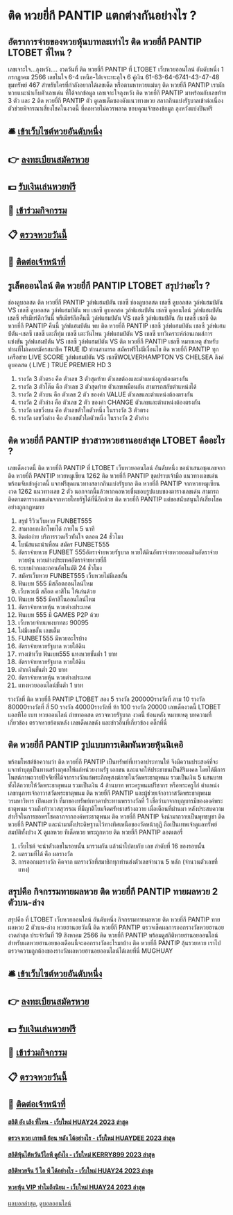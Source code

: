 # ติด หวยยี่กี PANTIP แตกต่างกันอย่างไร ?
## อัตราการจ่ายของหวยหุ้นบาทละเท่าไร ติด หวยยี่กี PANTIP LTOBET ที่ไหน ?
เลขเจาะใจ…ลุงหวัง….
งวดวันที่ ติด หวยยี่กี PANTIP ที่ LTOBET เว็บหวยออนไลน์ อันดับหนึ่ง 1 กรกฏาคม 2566
เลขในใจ 6-4 เหนือ-ใต้เจาะทะลุใจ 6
คู่เงิน 61-63-64-6741-43-47-48
ขุมทรัพย์ 467
สำหรับใครที่กำลังอยากใด้เลขเด็ด หรือตามหาหวยแม่นๆ ติด หวยยี่กี PANTIP เรามักหวยแนะนำเก็บตัวเลขเด่น ที่ใด้จากข้อมูล เลขเจาะใจลุงหวัง ติด หวยยี่กี PANTIP มาพร้อมกับเลขท้าย 3 ตัว และ 2 ติด หวยยี่กี PANTIP ตัว ดูเลขเด็ดซองดังแนวทางหวย สลากกินแบ่งรัฐบาลเข้าต่อเนื่อง ตัวช่วยพิจารณาเสี่ยงโชคในงวดนี้ ที่คอหวยไม่ควรพลาด ขอบคุณเจ้าของข้อมูล ลุงหวังแบ่งปันฟรี

## 🛎 [เข้าเว็บไซต์หวยอันดับหนึ่ง](https://bit.ly/3BG5bNw)
## 👉 [ลงทะเบียนสมัครหวย](https://bit.ly/3BG5bNw)
## 💵 [รับเงินเล่นหวยฟรี](https://bit.ly/3C3mvgS)
## 👑 [เข้าร่วมกิจกรรม](https://bit.ly/3C3mvgS)
## 📋 [ตรวจหวยวันนี้](https://bit.ly/3C3mvgS)
## 📱 [ติดต่อเจ้าหน้าที่](https://bit.ly/3C3mvgS)

## รูเล็ตออนไลน์ ติด หวยยี่กี PANTIP LTOBET สรุปว่าอะไร ?
ช่องดูบอลสด ติด หวยยี่กี PANTIP วูล์ฟแฮมป์ตัน เชลซี ช่องดูบอลสด เชลซี ดูบอลสด วูล์ฟแฮมป์ตัน VS เชลซี ดูบอลสด วูล์ฟแฮมป์ตัน พบ เชลซี ดูบอลสด วูล์ฟแฮมป์ตัน เชลซี ดูออนไลน์ วูล์ฟแฮมป์ตัน เชลซี พรีเมียร์ลีกวันนี้ พรีเมียร์ลีกคืนนี้ วูล์ฟแฮมป์ตัน VS เชลซี วูล์ฟแฮมป์ตัน กับ เชลซี เชลซี ติด หวยยี่กี PANTIP คืนนี้ วูล์ฟแฮมป์ตัน พบ ติด หวยยี่กี PANTIP เชลซี วูล์ฟแฮมป์ตัน เชลซี วูล์ฟแฮมป์ตัน-เชลซี เชลซี เตะกี่ทุ่ม เชลซี เตะวันไหน
วูล์ฟแฮมป์ตัน VS เชลซี
บทวิเคราะห์ก่อนเกมส์การแข่งขัน วูล์ฟแฮมป์ตัน VS เชลซี
วูล์ฟแฮมป์ตัน VS ติด หวยยี่กี PANTIP เชลซี
หมายเหตุ สำหรับท่านที่ไม่เคยสมัครสมาชิค TRUE ID ท่านสามารถ สมัครฟรีไม่มีเงื่อนไข ติด หวยยี่กี PANTIP ทุกเครือข่าย
LIVE SCORE วูล์ฟแฮมป์ตัน VS เชลซีWOLVERHAMPTON VS CHELSEA
ลิงค์ดูบอลสด ( LIVE )
TRUE PREMIER HD 3
1. รางวัล 3 ตัวตรง คือ ตัวเลข 3 ตัวสุดท้าย ตัวเลขต้องและตำแหน่งถูกต้องตรงกัน
2. รางวัล 3 ตัวโต๊ด คือ ตัวเลข 3 ตัวสุดท้าย ตัวเลขเหมือนกัน สามารถสลับตำแหน่งได้
3. รางวัล 2 ตัวบน คือ ตัวเลข 2 ตัว ของค่า VALUE ตัวเลขและตำแหน่งต้องตรงกัน
4. รางวัล 2 ตัวล่าง คือ ตัวเลข 2 ตัว ของค่า CHANGE ตัวเลขและตำแหน่งต้องตรงกัน
5. รางวัล เลขวิ่งบน คือ ตัวเลขตัวใดตัวหนึ่ง ในรางวัล 3 ตัวตรง
6. รางวัล เลขวิ่งล่าง คือ ตัวเลขตัวใดตัวหนึ่ง ในรางวัล 2 ตัวล่าง

## ติด หวยยี่กี PANTIP ข่าวสารหวยฮานอยล่าสุด LTOBET คืออะไร ?
เลขเด็ดงวดนี้ ติด หวยยี่กี PANTIP ที่ LTOBET เว็บหวยออนไลน์ อันดับหนึ่ง ขอนำเสนอชุดเลขจาก ติด หวยยี่กี PANTIP หวยหมูเซียน 1262 ติด หวยยี่กี PANTIP ชุดปราบเจ้ามือ แนวทางเลขเด่น พร้อมจับเข้าคู่งวดนี้ แจกฟรีชุดแนวทางสลากกินแบ่งรัฐบาล ติด หวยยี่กี PANTIP จากหวยหมูเซียนงวด 1262 แนวทางเลข 2 ตัว นอกจากนี้แล้วหากคอหวยชื่นชอบรูปแบบของตารางเลขเด่น สามารถติดตามตารางเลขเด่นจากหวยไทยรัฐได้ที่นี่อีกด้วย ติด หวยยี่กี PANTIP แต่ขอสนับสนุนให้เสี่ยงโชคอย่างถูกกฎหมาย
1. สรุป รีวิวเว็บหวย FUNBET555
2. สามาถยกเลิกโพยได้ ภายใน 5 นาที
3. ติดต่อง่าย บริการรวดเร็วทันใจ ตลอด 24 ชั่วโมง
4. โบนัสแนะนำเพื่อน สมัคร FUNBET555
5. อัตราจ่ายหวย FUNBET 555อัตราจ่ายหวยรัฐบาล หวยใต้ดินอัตราจ่ายหวยออมสินอัตราจ่ายหวยหุ้น หวยต่างประเทศอัตราจ่ายหวยยี่กี
6. ระบบฝากและถอนอัตโนมัติ 24 ชั่วโมง
7. สมัครเว็บหวย FUNBET555 เว็บหวยไม่มีเลขอั้น
8. ฟันเบท 555 มีสล็อตออนไลน์ไหม
9. เว็บหวยมี สล็อต คาสิโน ให้เล่นด้วย
10. ฟันเบท 555 มีคาสิโนออนไลน์ไหม
11. อัตราจ่ายหวยหุ้น หวยต่างประเทศ
12. ฟันเบท 555 มี GAMES P2P ด้วย
13. เว็บหวยจ่ายแพงบาทละ 90095
14. ไม่มีเลขอั้น เลขเต็ม
15. FUNBET555 มีหวยอะไรบ้าง
16. อัตราจ่ายหวยรัฐบาล หวยใต้ดิน
17. ทางเข้าเว็บ ฟันเบท555 แทงหวยขั้นต่ำ 1 บาท
18. อัตราจ่ายหวยรัฐบาล หวยใต้ดิน
19. ฝากเงินขั้นต่ำ 20 บาท
20. อัตราจ่ายหวยหุ้น หวยต่างประเทศ
21. แทงหวยออนไลน์ขั้นต่ำ 1 บาท

รางวัลที่ ติด หวยยี่กี PANTIP LTOBET สอง 5 รางวัล 200000รางวัลที่ สาม 10 รางวัล 80000รางวัลที่ สี่ 50 รางวัล 40000รางวัลที่ ห้า 100 รางวัล 20000
 เลขเด็ดงวดนี้ LTOBET แอลทีโอ เบท หวยออนไลน์ ถ่ายทอดสด ตรวจหวยรัฐบาล งวดนี้ ย้อนหลัง 
หมายเหตุ
บทความที่เกี่ยวข้อง
ตรวจหวยย้อนหลัง เลขเด็ดเลขดัง และข่าวอื่นที่เกี่ยวข้อง คลิ๊กที่นี่

## ติด หวยยี่กี PANTIP รูปแบบการเดิมพันหวยหุ้นนิเคอิ
พร้อมโพสต์ข้อความว่า ติด หวยยี่กี PANTIP เป็นทรัพย์ที่เทวดาประทานให้ จึงมีความประสงค์ที่จะแจกทำบุญเป็นทานสร้างกุศลให้แก่หน่วยงานรัฐ เอกชน และแจกให้ประชาชนเป็นสิริมงคล โดยได้มีการโพสต์ภาพถวายปัจจัยที่ได้จากรางวัลแก่พระภิกษุสงฆ์ภายในวัดพระธาตุพนม รวมเป็นเงิน 5 แสนบาท ทั้งได้ถวายให้วัดพระธาตุพนม รวมเป็นเงิน 4 ล้านบาท
พระครูพนมปรีชากร หรือพระครูไก่ ตำแหน่งเลขานุการเจ้าอาวาสวัดพระธาตุพนม ติด หวยยี่กี PANTIP และผู้ช่วยเจ้าอาวาสวัดพระธาตุพนมวรมหาวิหาร เปิดเผยว่า ที่มาของทรัพย์เทวดาประทานพรรางวัลที่ 1 เชื่อว่ามาจากบุญบารมีขององค์พระธาตุพนม รวมถึงท้าวเวสสุวรรณ ที่มีญาติโยมจิตศรัทธาสร้างถวาย เมื่อเดือนที่ผ่านมา หลังประสบความสำเร็จในการขอพรโชคลาภจากองค์พระธาตุพนม ติด หวยยี่กี PANTIP จึงนำมาถวายเป็นพุทธบูชา ติด หวยยี่กี PANTIP และนำมาตั้งประดิษฐานไว้ทางทิศเหนือของวัดหน้ากุฏิ ถือเป็นเทพเจ้าดูแลทรัพย์สมบัติทั้งปวง
X
ดูผลหวย ทีเด็ดหวย พระถูกหวย ติด หวยยี่กี PANTIP ลอตเตอรี่
1. เว็บไซต์ จะนำตัวเลขในรอบนั้น มารวมกัน แล้วนำไปลบกับ เลข ลำดับที่ 16 ของรอบนั้น
2. ผลรวมที่ได้ คือ ผลรางวัล
3. การออกผลรางวัล คิดจาก ผลรางวัลที่สมาชิกทุกท่านส่งตัวเลขจำนวน 5 หลัก (จำนวนตัวเลขที่แทง)

## สรุปคือ กิจกรรมทายผลหวย ติด หวยยี่กี PANTIP ทายผลหวย 2 ตัวบน-ล่าง
สรุปคือ ที่ LTOBET เว็บหวยออนไลน์ อันดับหนึ่ง กิจกรรมทายผลหวย ติด หวยยี่กี PANTIP ทายผลหวย 2 ตัวบน-ล่าง หวยฮานอยวันนี้ ติด หวยยี่กี PANTIP ตรวจเช็คผลการออกรางวัลหวยฮานอยงวดล่าสุด ประจำวันที่ 19 สิงหาคม 2566 ติด หวยยี่กี PANTIP พร้อมดูสถิติหวยฮานอยออนไลน์ สำหรับผลหวยฮานอยของเดือนนี้จะออกรางวัลอะไรมาบ้าง ติด หวยยี่กี PANTIP ลุ้นรวยหวย เราไปตรวจความถูกต้องของรางวัลผลหวยฮานอยออนไลน์ได้เลยที่นี่ MUGHUAY

## 🛎 [เข้าเว็บไซต์หวยอันดับหนึ่ง](https://bit.ly/3BG5bNw)
## 👉 [ลงทะเบียนสมัครหวย](https://bit.ly/3BG5bNw)
## 💵 [รับเงินเล่นหวยฟรี](https://bit.ly/3C3mvgS)
## 👑 [เข้าร่วมกิจกรรม](https://bit.ly/3C3mvgS)
## 📋 [ตรวจหวยวันนี้](https://bit.ly/3C3mvgS)
## 📱 [ติดต่อเจ้าหน้าที่](https://bit.ly/3C3mvgS)

#### [สถิติ อัง เส้ง ที่ไหน - เว็บใหม่ HUAY24 2023 ล่าสุด](https://atom.io/themes/สถิติ%20อัง%20เส้ง%20ที่ไหน%20-%20เว็บใหม่%20huay24%202023%20ล่าสุด)
#### [ตรวจ หวย เกาหลี ย้อน หลัง ได้อย่างไร - เว็บใหม่ HUAYDEE 2023 ล่าสุด](https://atom.io/themes/ตรวจ%20หวย%20เกาหลี%20ย้อน%20หลัง%20ได้อย่างไร%20-%20เว็บใหม่%20huaydee%202023%20ล่าสุด)
#### [สถิติหุ้นไต้หวันวีไอพี ดูยังไง - เว็บใหม่ KERRY899 2023 ล่าสุด](https://atom.io/themes/สถิติหุ้นไต้หวันวีไอพี%20ดูยังไง%20-%20เว็บใหม่%20kerry899%202023%20ล่าสุด)
#### [สถิติหวยจีน วี ไอ พี ได้อย่างไร - เว็บใหม่ HUAY24 2023 ล่าสุด](https://atom.io/themes/สถิติหวยจีน%20วี%20ไอ%20พี%20ได้อย่างไร%20-%20เว็บใหม่%20huay24%202023%20ล่าสุด)
#### [หวยหุ้น VIP ทำไมถึงนิยม - เว็บใหม่ HUAY24 2023 ล่าสุด](https://atom.io/themes/หวยหุ้น%20vip%20ทำไมถึงนิยม%20-%20เว็บใหม่%20huay24%202023%20ล่าสุด)

[ผลบอลล่าสุด](https://siamsport.tv "ผลบอลล่าสุด"), [ดูบอลออนไลน์](https://siamsport.tv/ดูบอลสด "ดูบอลออนไลน์")